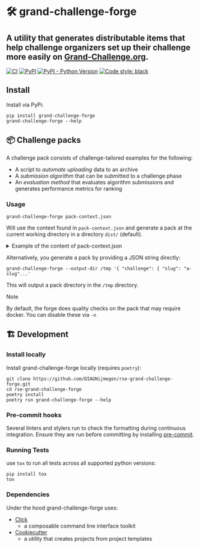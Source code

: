 

#  🛠️ grand-challenge-forge

A utility that generates distributable items that help challenge organizers set up their challenge more easily on
[Grand-Challenge.org](https://grand-challenge.org/).
---
[![CI](https://github.com/DIAGNijmegen/rse-grand-challenge-forge/actions/workflows/ci.yml/badge.svg?branch=main)](https://github.com/DIAGNijmegen/rse-grand-challenge-forge/actions/workflows/ci.yml/badge.svg?branch=main)
[![PyPI](https://img.shields.io/pypi/v/grand-challenge-forge)](https://pypi.org/project/grand-challenge-forge/)
[![PyPI - Python Version](https://img.shields.io/pypi/pyversions/grand-challenge-forge)](https://pypi.org/project/grand-challenge-forge/)
[![Code style: black](https://img.shields.io/badge/code%20style-black-000000.svg)](https://github.com/psf/black)
## Install

Install via PyPi:

```shell
pip install grand-challenge-forge
grand-challenge-forge --help
```

## 📦 Challenge packs

A challenge pack consists of challenge-tailored examples for the following:
* A script to _automate uploading_ data to an archive
* A _submission algorithm_ that can be submitted to a challenge phase
* An _evaluation method_ that evaluates algorithm submissions and generates performance
  metrics for ranking


### Usage
```shell
grand-challenge-forge pack-context.json
```
Will use the context found in `pack-context.json` and generate a pack at the current working directory in
a directory `dist/` (default).

<details>

<summary> Example of the content of pack-context.json </summary>

```JSON
{
    "challenge": {
        "slug": "challenge-slug",
        "phases": [
            {
                "slug": "phase-slug",
                "archive": {
                    "url": "https://grand-challenge.org/archives/archive-slug/"
                },
                "algorithm_inputs": [
                    {
                        "slug": "input-ci-slug",
                        "kind": "Segmentation",
                        "super_kind": "Image",
                        "relative_path": "images/input-value"
                    },
                    {
                        "slug": "another-input-ci-slug",
                        "kind": "Anything",
                        "super_kind": "File",
                        "relative_path": "another-input-value.json"
                    }
                ],
                "algorithm_outputs": [
                    {
                        "slug": "output-ci-slug",
                        "kind": "Image",
                        "super_kind": "Image",
                        "relative_path": "images/output-value"
                    },
                    {
                        "slug": "another-output-ci-slug",
                        "kind": "Anything",
                        "super_kind": "File",
                        "relative_path": "output-value.json"
                    }
                ]
            },
            {
                "slug": "another-phase-slug",
                "archive": {
                    "url": "https://grand-challenge.org/archives/another-archive-slug/"
                },
                "algorithm_inputs": [
                    {
                        "slug": "input-ci-slug",
                        "kind": "Image",
                        "super_kind": "Image",
                        "relative_path": "images/input-value"
                    }
                ],
                "algorithm_outputs": [
                    {
                        "slug": "another-output-ci-slug",
                        "kind": "Anything",
                        "super_kind": "File",
                        "relative_path": "output-value.json"
                    }
                ]
            }
        ]
    }
}
```
</details>

Alternatively, you generate a pack by providing a JSON string directly:

```shell
grand-challenge-forge --output-dir /tmp '{ "challenge": { "slug": "a-slug"...'
```
This will output a pack directory in the `/tmp` directory.

> [!NOTE]
> By default, the forge does quality checks on the pack that may require docker.
> You can disable these via `-n`

## 🏗️ Development

### Install locally
Install grand-challenge-forge locally (requires `poetry`):

```shell
git clone https://github.com/DIAGNijmegen/rse-grand-challenge-forge.git
cd rse-grand-challenge-forge
poetry install
poetry run grand-challenge-forge --help
```

### Pre-commit hooks
Several linters and stylers run to check the formatting during continuous integration. Ensure they are run before
committing by installing [pre-commit](https://pre-commit.com/).


### Running Tests
use `tox` to run all tests across all supported python versions:
```
pip install tox
tox
```

### Dependencies
Under the hood grand-challenge-forge uses:
* [Click](https://palletsprojects.com/p/click/)
  * a composable command line interface toolkit
* [Cookiecutter](https://github.com/cookiecutter/cookiecutter)
  * a utility that creates projects from project templates

